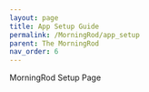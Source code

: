 ```yaml
---
layout: page
title: App Setup Guide
permalink: /MorningRod/app_setup
parent: The MorningRod
nav_order: 6
---
```


MorningRod Setup Page


